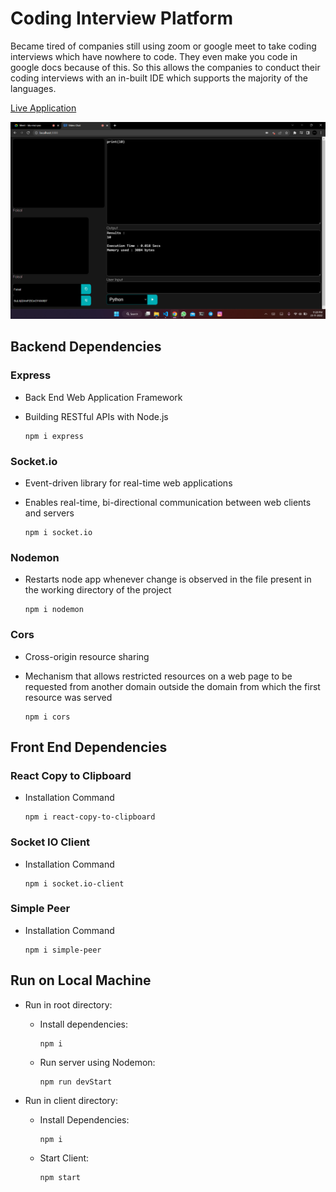 # **Coding Interview Platform**

Became tired of companies still using zoom or google meet to take coding interviews which have nowhere to code. They even make you code in google docs because of this. So this allows the companies to conduct their coding interviews with an in-built IDE which supports the majority of the languages.

[Live Application](https://faisalsaifii.github.io/Coding-Interview-Platform/)

![Preview](Preview.png)

## **Backend Dependencies**

### **Express**

- Back End Web Application Framework
- Building RESTful APIs with Node.js

    ```
    npm i express
    ```

### **Socket.io**

- Event-driven library for real-time web applications
- Enables real-time, bi-directional communication between web clients and servers

    ```
    npm i socket.io
    ```

### **Nodemon**

- Restarts node app whenever change is observed in the file present in the working directory of the project

    ```
    npm i nodemon
    ```

### **Cors**

- Cross-origin resource sharing
- Mechanism that allows restricted resources on a web page to be requested from another domain outside the domain from which the first resource was served

    ```
    npm i cors
    ```

## **Front End Dependencies**

### React Copy to Clipboard

- Installation Command

    ```
    npm i react-copy-to-clipboard
    ```

### Socket IO Client

- Installation Command

    ```
    npm i socket.io-client
    ```

### Simple Peer

- Installation Command

    ```
    npm i simple-peer
    ```

## Run on Local Machine

- Run in root directory:
  - Install dependencies:
    ```
    npm i
    ```

  - Run server using Nodemon:
    ```
    npm run devStart
    ```

- Run in client directory:
  - Install Dependencies:
    ```
    npm i
    ```

  - Start Client:
    ```
    npm start
    ```